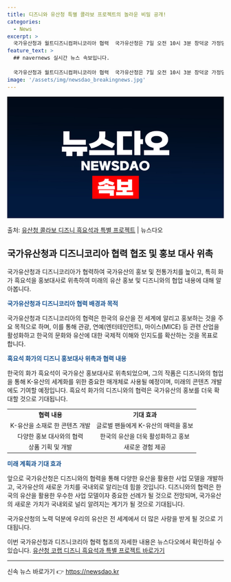 ```yaml
---
title: 디즈니와 유산청 특별 콜라보 프로젝트의 놀라운 비밀 공개!
categories:
  - News
excerpt: >
  국가유산청과 월트디즈니컴퍼니코리아 협력  국가유산청은 7일 오전 10시 3분 창덕궁 가정당에서 월트디즈니컴퍼…
feature_text: >
  ## navernews 실시간 뉴스 속보입니다.

  국가유산청과 월트디즈니컴퍼니코리아 협력  국가유산청은 7일 오전 10시 3분 창덕궁 가정당에서 월트디즈니컴퍼…
image: '/assets/img/newsdao_breakingnews.jpg'
---
```


![뉴스다오 속보](/assets/img/newsdao_breakingnews.jpg)

<p>출처: <a href="https://newsdao.kr/4131" rel="dofollow">유산청 콜라보 디즈니 흑요석과 특별 프로젝트</a> | 뉴스다오</p>

<h2 data-ke-size="size26">국가유산청과 디즈니코리아 협력 협조 및 홍보 대사 위촉</h2>
국가유산청과 디즈니코리아가 협력하여 국가유산의 홍보 및 전통가치를 높이고, 특히 화가 흑요석을 홍보대사로 위촉하여 미래의 유산 홍보 및 디즈니와의 협업 내용에 대해 알아봅니다.

<p data-ke-size="size16"><b><span style="color: #1a5490;">국가유산청과 디즈니코리아 협력 배경과 목적</span></b></p>
국가유산청과 디즈니코리아의 협력은 한국의 유산을 전 세계에 알리고 홍보하는 것을 주요 목적으로 하며, 이를 통해 관광, 연예(엔터테인먼트), 마이스(MICE) 등 관련 산업을 활성화하고 한국의 문화와 유산에 대한 국제적 이해와 인지도를 확산하는 것을 목표로 합니다.

<p data-ke-size="size16"><b><span style="color: #1a5490;">흑요석 화가의 디즈니 홍보대사 위촉과 협력 내용</span></b></p>
한국의 화가 흑요석이 국가유산 홍보대사로 위촉되었으며, 그의 작품은 디즈니와의 협업을 통해 K-유산의 세계화를 위한 중요한 매개체로 사용될 예정이며, 미래의 콘텐츠 개발에도 기여할 예정입니다. 흑요석 화가의 디즈니와의 협력은 국가유산의 홍보를 더욱 확대할 것으로 기대됩니다.

<table>
	<tr>
		<td style="text-align: center; height: 17px;"><b>협력 내용</b></td>
		<td style="text-align: center; height: 17px;"><b>기대 효과</b></td>
	</tr>
	<tr>
		<td style="text-align: center; height: 17px;">K-유산을 소재로 한 콘텐츠 개발</td>
		<td style="text-align: center; height: 17px;">글로벌 팬들에게 K-유산의 매력을 홍보</td>
	</tr>
	<tr>
		<td style="text-align: center; height: 17px;">다양한 홍보 대사와의 협력</td>
		<td style="text-align: center; height: 17px;">한국의 유산을 더욱 활성화하고 홍보</td>
	</tr>
	<tr>
		<td style="text-align: center; height: 17px;">상품 기획 및 개발</td>
		<td style="text-align: center; height: 17px;">새로운 경험 제공</td>
	</tr>
</table>

<p data-ke-size="size16"><b><span style="color: #1a5490;">미래 계획과 기대 효과</span></b></p>
앞으로 국가유산청은 디즈니와의 협력을 통해 다양한 유산을 활용한 사업 모델을 개발하고, 국가유산의 새로운 가치를 국내외로 알리는데 힘쓸 것입니다. 
디즈니와의 협력은 한국의 유산을 활용한 우수한 사업 모델이자 중요한 선례가 될 것으로 전망되며, 국가유산의 새로운 가치가 국내외로 널리 알려지는 계기가 될 것으로 기대됩니다. 

국가유산청의 노력 덕분에 우리의 유산은 전 세계에서 더 많은 사랑을 받게 될 것으로 기대됩니다. 

이번 국가유산청과 디즈니코리아 협력 협조의 자세한 내용은 뉴스다오에서 확인하실 수 있습니다. [유산청 코랩 디즈니 흑요석과 특별 프로젝트 바로가기](https://newsdao.kr/4131)

<hr> 

신속 뉴스 바로가기 👉 <a href="https://newsdao.kr" rel="dofollow">https://newsdao.kr</a>


